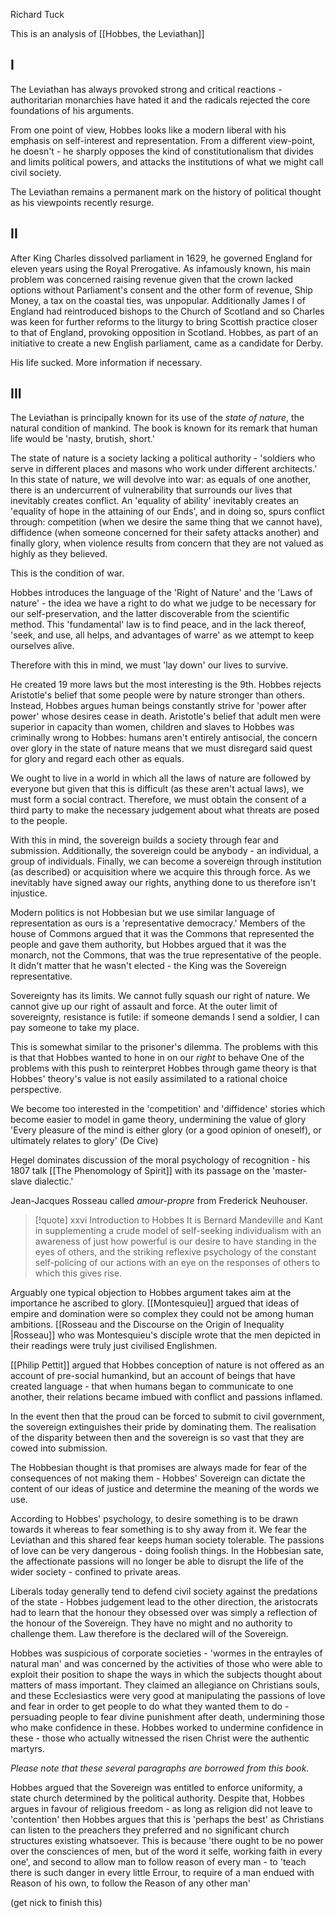 Richard Tuck

This is an analysis of [[Hobbes, the Leviathan]]
## I
The Leviathan has always provoked strong and critical reactions - authoritarian monarchies have hated it and the radicals rejected the core foundations of his arguments.

From one point of view, Hobbes looks like a modern liberal with his emphasis on self-interest and representation. From a different view-point, he doesn't - he sharply opposes the kind of constitutionalism that divides and limits political powers, and attacks the institutions of what we might call civil society.

The Leviathan remains a permanent mark on the history of political thought as his viewpoints recently resurge.

## II

After King Charles dissolved parliament in 1629, he governed England for eleven years using the Royal Prerogative. As infamously known, his main problem was concerned raising revenue given that the crown lacked options without Parliament's consent and the other form of revenue, Ship Money, a tax on the coastal ties, was unpopular. Additionally James I of England had reintroduced bishops to the Church of Scotland and  so Charles was keen for further reforms to the liturgy to bring Scottish practice closer to that of England, provoking opposition in Scotland. Hobbes, as part of an initiative to create a new English parliament, came as a candidate for Derby.

His life sucked. More information if necessary.

## III

The Leviathan is principally known for its use of the *state of nature*, the natural condition of mankind. The book is known for its remark that human life would be 'nasty, brutish, short.'

The state of nature is a society lacking a political authority - 'soldiers who serve in different places and masons who work under different architects.' In this state of nature, we will devolve into war: as equals of one another, there is an undercurrent of vulnerability that surrounds our lives that inevitably creates conflict. An 'equality of ability' inevitably creates an 'equality of hope in the attaining of our Ends', and in doing so, spurs conflict through: competition (when we desire the same thing that we cannot have), diffidence (when someone concerned for their safety attacks another) and finally glory, when violence results from concern that they are not valued as highly as they believed.

This is the condition of war.

Hobbes introduces the language of the 'Right of Nature' and the 'Laws of nature' - the idea we have a right to do what we judge to be necessary for our self-preservation, and the latter discoverable from the scientific method. This 'fundamental' law is to find peace, and in the lack thereof, 'seek, and use, all helps, and advantages of warre' as we attempt to keep ourselves alive.

Therefore with this in mind, we must 'lay down' our lives to survive.

He created 19 more laws but the most interesting is the 9th. Hobbes rejects Aristotle's belief that some people were by nature stronger than others. Instead, Hobbes argues human beings constantly strive for 'power after power' whose desires cease in death. Aristotle's belief that adult men were superior in capacity than women, children and slaves to Hobbes was criminally wrong to Hobbes: humans aren't entirely antisocial, the concern over glory in the state of nature means that we must disregard said quest for glory and regard each other as equals.

We ought to live in a world in which all the laws of nature are followed by everyone but given that this is difficult (as these aren't actual laws), we must form a social contract. Therefore, we must obtain the consent of a third party to make the necessary judgement about what threats are posed to the people.

With this in mind, the sovereign builds a society through fear and submission. Additionally, the sovereign could be anybody - an individual, a group of individuals. Finally, we can become a sovereign through institution (as described) or acquisition where we acquire this through force. As we inevitably have signed away our rights, anything done to us therefore isn't injustice.

Modern politics is not Hobbesian but we use similar language of representation as ours is a 'representative democracy.' Members of the house of Commons argued that it was the Commons that represented the people and gave them authority, but Hobbes argued that it was the monarch, not the Commons, that was the true representative of the people. It didn't matter that he wasn't elected - the King was the Sovereign representative.

Sovereignty has its limits. We cannot fully squash our right of nature. We cannot give up our right of assault and force. At the outer limit of sovereignty, resistance is futile: if someone demands I send a soldier, I can pay someone to take my place.

This is somewhat similar to the prisoner's dilemma. The problems with this is that that Hobbes wanted to hone in on our *right* to behave
One of the problems with this push to reinterpret Hobbes through game theory is that Hobbes' theory's value is not easily assimilated to a rational choice perspective.

We become too interested in the 'competition' and 'diffidence' stories which become easier to model in game theory, undermining the value of glory 'Every pleasure of the mind is either glory (or a good opinion of oneself), or ultimately relates to glory' (De Cive)

Hegel dominates discussion of the moral psychology of recognition - his 1807 talk [[The Phenomology of Spirit]] with its passage on the 'master-slave dialectic.'

Jean-Jacques Rosseau called *amour-propre* from Frederick Neuhouser.

> [!quote] xxvi Introduction to Hobbes
> It is Bernard Mandeville and Kant in supplementing a crude model of self-seeking individualism with an awareness of just how powerful is our desire to have standing in the eyes of others, and the striking reflexive psychology of the constant self-policing of our actions with an eye on the responses of others to which this gives rise.

Arguably one typical objection to Hobbes argument takes aim at the importance he ascribed to glory. [[Montesquieu]] argued that ideas of empire and domination were so complex they could not be among human ambitions. [[Rosseau and the Discourse on the Origin of Inequality |Rosseau]] who was Montesquieu's disciple wrote that the men depicted in their readings were truly just civilised Englishmen.

[[Philip Pettit]] argued that Hobbes conception of nature is not offered as an account of pre-social humankind, but an account of beings that have created language - that when humans began to communicate to one another, their relations became imbued with conflict and passions inflamed.

In the event then that the proud can be forced to submit to civil government, the sovereign extinguishes their pride by dominating them. The realisation of the disparity between then and the sovereign is so vast that they are cowed into submission.

The Hobbesian thought is that promises are always made for fear of the consequences of not making them - Hobbes' Sovereign can dictate the content of our ideas of justice and determine the meaning of the words we use. 

According to Hobbes' psychology, to desire something is to be drawn towards it whereas to fear something is to shy away from it. We fear the Leviathan and this shared fear keeps human society tolerable. The passions of love can be very dangerous - doing foolish things. In the Hobbesian sate, the affectionate passions will no longer be able to disrupt the life of the wider society - confined to private areas.

Liberals today generally tend to defend civil society against the predations of the state - Hobbes judgement lead to the other direction, the aristocrats had to learn that the honour they obsessed over was simply a reflection of the honour of the Sovereign. They have no might and no authority to challenge them. Law therefore is the declared will of the Sovereign.

Hobbes was suspicious of corporate societies - 'wormes in the entrayles of natural man' and was concerned by the activities of those who were able to exploit their position to shape the ways in which the subjects thought about matters of mass important. They claimed an allegiance on Christians souls, and these Ecclesiastics were very good at manipulating the passions of love and fear in order to get people to do what they wanted them to do - persuading people to fear divine punishment after death, undermining those who make confidence in these. Hobbes worked to undermine confidence in these - those who actually witnessed the risen Christ were the authentic martyrs.

*Please note that these several paragraphs are borrowed from this book.*

Hobbes argued that the Sovereign was entitled to enforce uniformity, a state church determined by the political authority. Despite that, Hobbes argues in favour of religious freedom -  as long as religion did not leave to 'contention' then Hobbes argues that this is 'perhaps the best' as Christians can listen to the preachers they preferred and no significant church structures existing whatsoever. This is because 'there ought to be no power over the consciences of men, but of the word it selfe, working faith in every one', and second to allow man to follow reason of every man - to 'teach there is such danger in every little Errour, to require of a man endued with Reason of his own, to follow the Reason of any other man'

(get nick to finish this)
